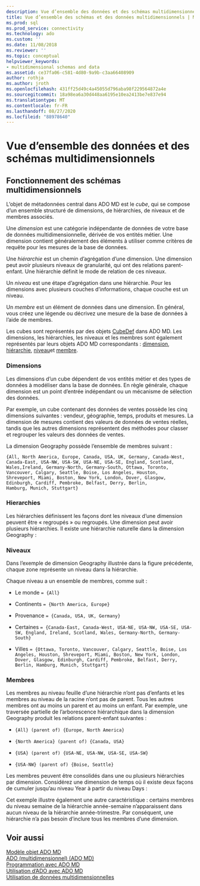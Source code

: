 ```yaml
---
description: Vue d’ensemble des données et des schémas multidimensionnels
title: Vue d’ensemble des schémas et des données multidimensionnels | Microsoft Docs
ms.prod: sql
ms.prod_service: connectivity
ms.technology: ado
ms.custom: ''
ms.date: 11/08/2018
ms.reviewer: ''
ms.topic: conceptual
helpviewer_keywords:
- multidimensional schemas and data
ms.assetid: ce37fa06-c581-4d80-9a9b-c3aa66408909
author: rothja
ms.author: jroth
ms.openlocfilehash: 431ff25d49c4a45055d796aba98f229564872a4e
ms.sourcegitcommit: 18a98ea6a30d448aa6195e10ea2413be7e837e94
ms.translationtype: MT
ms.contentlocale: fr-FR
ms.lasthandoff: 08/27/2020
ms.locfileid: "88978640"
---
```

# <a name="overview-of-multidimensional-schemas-and-data"></a>Vue d’ensemble des données et des schémas multidimensionnels
## <a name="understanding-multidimensional-schemas"></a>Fonctionnement des schémas multidimensionnels  
 L’objet de métadonnées central dans ADO MD est le *cube*, qui se compose d’un ensemble structuré de dimensions, de hiérarchies, de niveaux et de membres associés.  
  
 Une *dimension* est une catégorie indépendante de données de votre base de données multidimensionnelle, dérivée de vos entités métier. Une dimension contient généralement des éléments à utiliser comme critères de requête pour les mesures de la base de données.  
  
 Une *hiérarchie* est un chemin d’agrégation d’une dimension. Une dimension peut avoir plusieurs niveaux de granularité, qui ont des relations parent-enfant. Une hiérarchie définit le mode de relation de ces niveaux.  
  
 Un *niveau* est une étape d’agrégation dans une hiérarchie. Pour les dimensions avec plusieurs couches d’informations, chaque couche est un niveau.  
  
 Un *membre* est un élément de données dans une dimension. En général, vous créez une légende ou décrivez une mesure de la base de données à l’aide de membres.  
  
 Les cubes sont représentés par des objets [CubeDef](../../reference/ado-md-api/cubedef-object-ado-md.md) dans ADO MD. Les dimensions, les hiérarchies, les niveaux et les membres sont également représentés par leurs objets ADO MD correspondants : [dimension](../../reference/ado-md-api/dimension-object-ado-md.md), [hiérarchie](../../reference/ado-md-api/hierarchy-object-ado-md.md), [niveau](../../reference/ado-md-api/level-object-ado-md.md)et [membre](../../reference/ado-md-api/member-object-ado-md.md).  
  
### <a name="dimensions"></a>Dimensions  
 Les dimensions d’un cube dépendent de vos entités métier et des types de données à modéliser dans la base de données. En règle générale, chaque dimension est un point d’entrée indépendant ou un mécanisme de sélection des données.  
  
 Par exemple, un cube contenant des données de ventes possède les cinq dimensions suivantes : vendeur, géographie, temps, produits et mesures. La dimension de mesures contient des valeurs de données de ventes réelles, tandis que les autres dimensions représentent des méthodes pour classer et regrouper les valeurs des données de ventes.  
  
 La dimension Geography possède l’ensemble de membres suivant :  
  
```console
{All, North America, Europe, Canada, USA, UK, Germany, Canada-West,  
Canada-East, USA-NW, USA-SW, USA-NE, USA-SE, England, Scotland,   
Wales,Ireland, Germany-North, Germany-South, Ottawa, Toronto,   
Vancouver, Calgary, Seattle, Boise, Los Angeles, Houston,   
Shreveport, Miami, Boston, New York, London, Dover, Glasgow,   
Edinburgh, Cardiff, Pembroke, Belfast, Derry, Berlin,   
Hamburg, Munich, Stuttgart}  
```  
  
### <a name="hierarchies"></a>Hierarchies  
 Les hiérarchies définissent les façons dont les niveaux d’une dimension peuvent être « regroupés » ou regroupés. Une dimension peut avoir plusieurs hiérarchies. Il existe une hiérarchie naturelle dans la dimension Geography :  
  
### <a name="levels"></a>Niveaux  
 Dans l’exemple de dimension Geography illustrée dans la figure précédente, chaque zone représente un niveau dans la hiérarchie.  
  
 Chaque niveau a un ensemble de membres, comme suit :  
  
-   Le monde `= {All}`  
  
-   Continents `= {North America, Europe}`  
  
-   Provenance `= {Canada, USA, UK, Germany}`  
  
-   Certaines `= {Canada-East, Canada-West, USA-NE, USA-NW, USA-SE, USA-SW, England, Ireland, Scotland, Wales, Germany-North, Germany-South}`  
  
-   Villes `= {Ottawa, Toronto, Vancouver, Calgary, Seattle, Boise, Los Angeles, Houston, Shreveport, Miami, Boston, New York, London, Dover, Glasgow, Edinburgh, Cardiff, Pembroke, Belfast, Derry, Berlin, Hamburg, Munich, Stuttgart}`  
  
### <a name="members"></a>Membres  
 Les membres au niveau feuille d’une hiérarchie n’ont pas d’enfants et les membres au niveau de la racine n’ont pas de parent. Tous les autres membres ont au moins un parent et au moins un enfant. Par exemple, une traversée partielle de l’arborescence hiérarchique dans la dimension Geography produit les relations parent-enfant suivantes :  
  
-   `{All} (parent of) {Europe, North America}`  
  
-   `{North America} (parent of) {Canada, USA}`  
  
-   `{USA} (parent of) {USA-NE, USA-NW, USA-SE, USA-SW}`  
  
-   `{USA-NW} (parent of) {Boise, Seattle}`  
  
 Les membres peuvent être consolidés dans une ou plusieurs hiérarchies par dimension. Considérez une dimension de temps où il existe deux façons de cumuler jusqu’au niveau Year à partir du niveau Days :  
  
 Cet exemple illustre également une autre caractéristique : certains membres du niveau semaine de la hiérarchie année-semaine n’apparaissent dans aucun niveau de la hiérarchie année-trimestre. Par conséquent, une hiérarchie n’a pas besoin d’inclure tous les membres d’une dimension.  
  
## <a name="see-also"></a>Voir aussi  
 [Modèle objet ADO MD](../../reference/ado-md-api/ado-md-object-model.md)   
 [ADO (multidimensionnel) (ADO MD)](./ado-multidimensional-ado-md.md)   
 [Programmation avec ADO MD](./programming-with-ado-md.md)   
 [Utilisation d’ADO avec ADO MD](./using-ado-with-ado-md.md)   
 [Utilisation de données multidimensionnelles](./working-with-multidimensional-data.md)